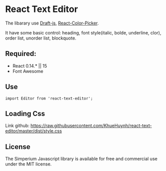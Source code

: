 # React Text Editor

The libarary use [Draft-js](https://facebook.github.io/draft-js/docs/overview.html), [React-Color-Picker](https://casesandberg.github.io/react-color/).

It have some basic control: heading, font style(italic, bolde, underline, clor), order list, unorder list, blockquote.


## Required:
- React 0.14.* || 15
- Font Awesome


## Use

	import Editor from 'react-text-editor';


## Loading Css

Link github: https://raw.githubusercontent.com/KhueHuynh/react-text-editor/master/dist/style.css

## License

The Simperium Javascript library is available for free and commercial use under the MIT license.